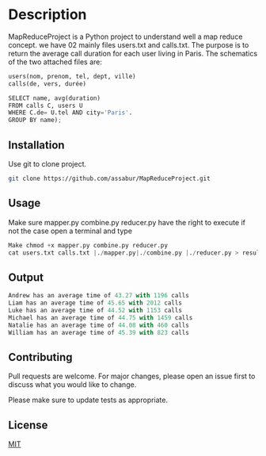 # Description

MapReduceProject is a Python project to understand well a map reduce concept.
we have 02 mainly files users.txt and calls.txt.
The purpose is to return the average call duration for each user living in Paris.
The schematics of the two attached files are:

```python
users(nom, prenom, tel, dept, ville)
calls(de, vers, durée)

SELECT name, avg(duration)
FROM calls C, users U
WHERE C.de= U.tel AND city='Paris'.
GROUP BY name);
```

## Installation

Use git to clone project.
```bash
git clone https://github.com/assabur/MapReduceProject.git
```
## Usage
Make sure mapper.py combine.py reducer.py have the right to execute
if not the case open a terminal and type
```python
Make chmod +x mapper.py combine.py reducer.py
cat users.txt calls.txt |./mapper.py|./combine.py |./reducer.py > resultat.txt
```

## Output
```python
Andrew has an average time of 43.27 with 1196 calls
Liam has an average time of 45.65 with 2012 calls
Luke has an average time of 44.52 with 1153 calls
Michael has an average time of 44.75 with 1459 calls
Natalie has an average time of 44.08 with 460 calls
William has an average time of 45.39 with 823 calls

```

## Contributing
Pull requests are welcome. For major changes, please open an issue first to discuss what you would like to change.

Please make sure to update tests as appropriate.

## License
[MIT](https://choosealicense.com/licenses/mit/)
